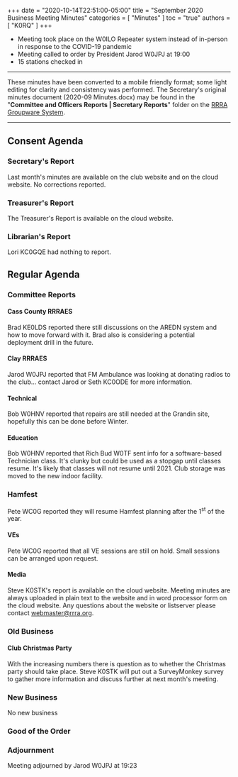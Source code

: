 +++
date = "2020-10-14T22:51:00-05:00"
title = "September 2020 Business Meeting Minutes"
categories = [ "Minutes" ]
toc = "true"
authors = [ "K0RQ" ]
+++
* Meeting took place on the W0ILO Repeater system instead of in-person in response to the COVID-19 pandemic
* Meeting called to order by President Jarod W0JPJ at 19:00
* 15 stations checked in

<!--more-->

---

These minutes have been converted to a mobile friendly format; some light
editing for clarity and consistency was performed. The Secretary's original
minutes document (2020-09 Minutes.docx) may be found in the
"**Committee and Officers Reports | Secretary Reports**" folder on the
[RRRA Groupware System](https://cloud.rrra.org/). 

---

## Consent Agenda 

### Secretary's Report

Last month's minutes are available on the club website and on the cloud
website. No corrections reported.

### Treasurer's Report

The Treasurer's Report is available on the cloud website.

### Librarian's Report

Lori KC0GQE had nothing to report.

## Regular Agenda

### Committee Reports 

#### Cass County RRRAES

Brad KE0LDS reported there still discussions on the AREDN system and how
to move forward with it. Brad also is considering a potential deployment
drill in the future.

#### Clay RRRAES

Jarod W0JPJ reported that FM Ambulance was looking at donating radios to
the club... contact Jarod or Seth KC0ODE for more information.

#### Technical

Bob W0HNV reported that repairs are still needed at the Grandin site,
hopefully this can be done before Winter.

#### Education

Bob W0HNV reported that Rich Bud W0TF sent info for a software-based
Technician class. It's clunky but could be used as a stopgap until
classes resume. It's likely that classes will not resume until 2021.
Club storage was moved to the new indoor facility.

### Hamfest

Pete WC0G reported they will resume Hamfest planning after the
1<sup>st</sup> of the year.

#### VEs

Pete WC0G reported that all VE sessions are still on hold. Small
sessions can be arranged upon request.

#### Media

Steve K0STK's report is available on the cloud website. Meeting minutes
are always uploaded in plain text to the website and in word processor
form on the cloud website. Any questions about the website or listserver
please contact webmaster@rrra.org.

### Old Business

#### Club Christmas Party

With the increasing numbers there is question as to whether the
Christmas party should take place. Steve K0STK will put out a
SurveyMonkey survey to gather more information and discuss further at
next month's meeting.

### New Business

No new business

### Good of the Order

### Adjournment

Meeting adjourned by Jarod W0JPJ at 19:23
